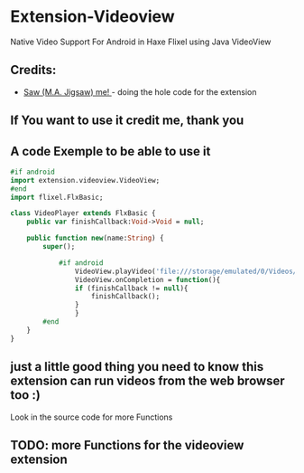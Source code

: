 # Extension-Videoview
Native Video Support For Android in Haxe Flixel using Java VideoView

## Credits:
- <a href = "https://github.com/jigsaw-4277821">Saw (M.A. Jigsaw) me! </a>  - doing the hole code for the extension

## If You want to use it credit me, thank you

## A code Exemple to be able to use it

```haxe
#if android
import extension.videoview.VideoView;
#end
import flixel.FlxBasic;

class VideoPlayer extends FlxBasic {
	public var finishCallback:Void->Void = null;

	public function new(name:String) {
		super();

	        #if android
                VideoView.playVideo('file:///storage/emulated/0/Videos/video.mp4');// the video can be in any format webm mkv any
                VideoView.onCompletion = function(){
		        if (finishCallback != null){
			        finishCallback();
		        }
                }
		#end
	}
}
```

## just a little good thing you need to know this extension can run videos from the web browser too :)
Look in the source code for more Functions

## TODO: more Functions for the videoview extension
